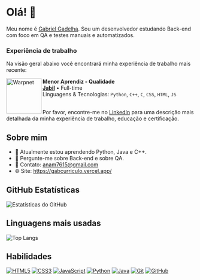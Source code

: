# Olá! 👋

Meu nome é [Gabriel Gadelha](https://github.com/gabztoo). Sou um desenvolvedor estudando Back-end com foco em QA e testes manuais e automatizados.

### Experiência de trabalho

Na visão geral abaixo você encontrará minha experiência de trabalho mais recente:

[<img align="left" height="94px" width="94px" alt="Warpnet" src="https://encrypted-tbn0.gstatic.com/images?q=tbn:ANd9GcTV7bOFah0RaBe05UCWIn5it_WsHQBROYsxVA&s"/>](https://https://www.jabil.com/)

**Menor Aprendiz - Qualidade** \
[**Jabil**](https://www.spacex.com/) • Full-time \
Linguagens & Tecnologias: `Python`, `C++`, `C`, `CSS`, `HTML`, `JS`\
<br/>


Por favor, encontre-me no [LinkedIn](https://www.linkedin.com/in/gabrielgadelha-ti/) para uma descrição mais detalhada da minha experiência de trabalho, educação e certificação.

## Sobre mim
- 🌱 Atualmente estou aprendendo Python, Java e C++.
- 💬 Pergunte-me sobre Back-end e sobre QA.
- 📩 Contato:
  anam7615@gmail.com
- 🌐 Site: https://gabcurriculo.vercel.app/

## GitHub Estatísticas
![Estatísticas do GitHub](https://github-readme-stats.vercel.app/api?username=gabztoo&show_icons=true&theme=radical)

## Linguagens mais usadas
![Top Langs](https://github-readme-stats.vercel.app/api/top-langs/?username=gabztoo&layout=compact&theme=radical)

## Habilidades
[![HTML5](https://img.shields.io/badge/-HTML5-E34F26?style=flat&logo=html5&logoColor=white)](https://developer.mozilla.org/en-US/docs/Web/HTML)
[![CSS3](https://img.shields.io/badge/-CSS3-1572B6?style=flat&logo=css3&logoColor=white)](https://developer.mozilla.org/en-US/docs/Web/CSS)
[![JavaScript](https://img.shields.io/badge/-JavaScript-F7DF1E?style=flat&logo=javascript&logoColor=black)](https://developer.mozilla.org/en-US/docs/Web/JavaScript)
[![Python](https://img.shields.io/badge/-Python-3776AB?style=flat&logo=python&logoColor=white)](https://www.python.org/)
[![Java](https://img.shields.io/badge/-Java-007396?style=flat&logo=java&logoColor=white)](https://www.java.com/)
[![Git](https://img.shields.io/badge/-Git-F05032?style=flat&logo=git&logoColor=white)](https://git-scm.com/)
[![GitHub](https://img.shields.io/badge/-GitHub-181717?style=flat&logo=github&logoColor=white)](https://github.com/)
